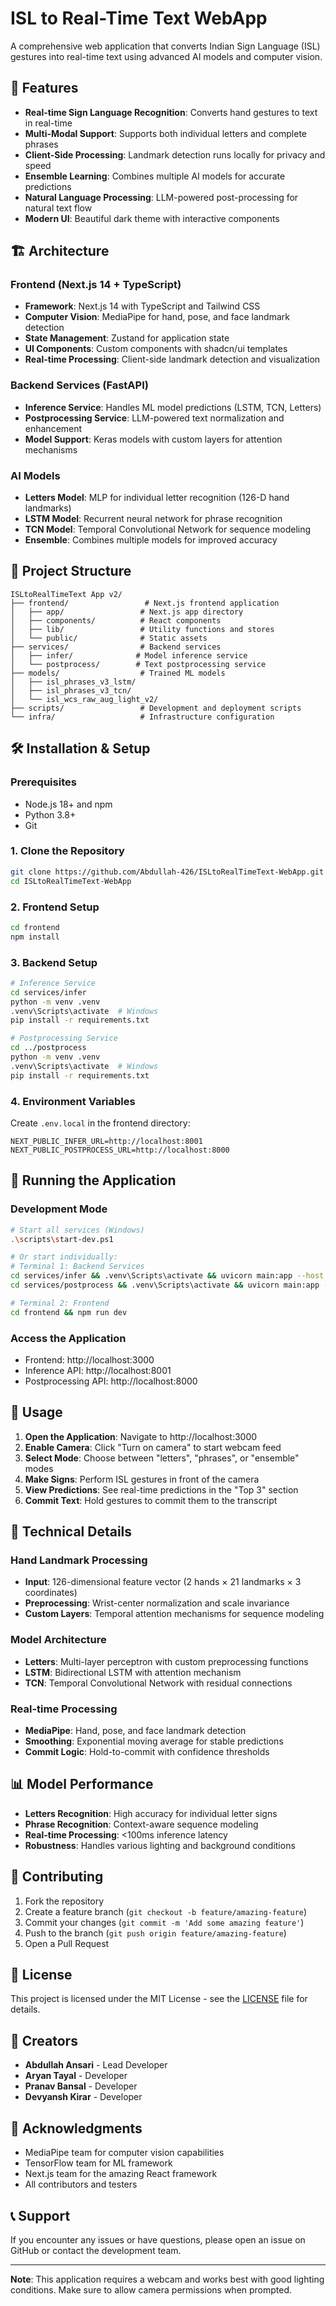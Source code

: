 # ISL to Real-Time Text WebApp

A comprehensive web application that converts Indian Sign Language (ISL) gestures into real-time text using advanced AI models and computer vision.

## 🚀 Features

- **Real-time Sign Language Recognition**: Converts hand gestures to text in real-time
- **Multi-Modal Support**: Supports both individual letters and complete phrases
- **Client-Side Processing**: Landmark detection runs locally for privacy and speed
- **Ensemble Learning**: Combines multiple AI models for accurate predictions
- **Natural Language Processing**: LLM-powered post-processing for natural text flow
- **Modern UI**: Beautiful dark theme with interactive components

## 🏗️ Architecture

### Frontend (Next.js 14 + TypeScript)
- **Framework**: Next.js 14 with TypeScript and Tailwind CSS
- **Computer Vision**: MediaPipe for hand, pose, and face landmark detection
- **State Management**: Zustand for application state
- **UI Components**: Custom components with shadcn/ui templates
- **Real-time Processing**: Client-side landmark detection and visualization

### Backend Services (FastAPI)
- **Inference Service**: Handles ML model predictions (LSTM, TCN, Letters)
- **Postprocessing Service**: LLM-powered text normalization and enhancement
- **Model Support**: Keras models with custom layers for attention mechanisms

### AI Models
- **Letters Model**: MLP for individual letter recognition (126-D hand landmarks)
- **LSTM Model**: Recurrent neural network for phrase recognition
- **TCN Model**: Temporal Convolutional Network for sequence modeling
- **Ensemble**: Combines multiple models for improved accuracy

## 📁 Project Structure

```
ISLtoRealTimeText App v2/
├── frontend/                 # Next.js frontend application
│   ├── app/                 # Next.js app directory
│   ├── components/          # React components
│   ├── lib/                 # Utility functions and stores
│   └── public/              # Static assets
├── services/                # Backend services
│   ├── infer/              # Model inference service
│   └── postprocess/        # Text postprocessing service
├── models/                  # Trained ML models
│   ├── isl_phrases_v3_lstm/
│   ├── isl_phrases_v3_tcn/
│   └── isl_wcs_raw_aug_light_v2/
├── scripts/                 # Development and deployment scripts
└── infra/                   # Infrastructure configuration
```

## 🛠️ Installation & Setup

### Prerequisites
- Node.js 18+ and npm
- Python 3.8+
- Git

### 1. Clone the Repository
```bash
git clone https://github.com/Abdullah-426/ISLtoRealTimeText-WebApp.git
cd ISLtoRealTimeText-WebApp
```

### 2. Frontend Setup
```bash
cd frontend
npm install
```

### 3. Backend Setup
```bash
# Inference Service
cd services/infer
python -m venv .venv
.venv\Scripts\activate  # Windows
pip install -r requirements.txt

# Postprocessing Service
cd ../postprocess
python -m venv .venv
.venv\Scripts\activate  # Windows
pip install -r requirements.txt
```

### 4. Environment Variables
Create `.env.local` in the frontend directory:
```env
NEXT_PUBLIC_INFER_URL=http://localhost:8001
NEXT_PUBLIC_POSTPROCESS_URL=http://localhost:8000
```

## 🚀 Running the Application

### Development Mode
```bash
# Start all services (Windows)
.\scripts\start-dev.ps1

# Or start individually:
# Terminal 1: Backend Services
cd services/infer && .venv\Scripts\activate && uvicorn main:app --host 0.0.0.0 --port 8001
cd services/postprocess && .venv\Scripts\activate && uvicorn main:app --host 0.0.0.0 --port 8000

# Terminal 2: Frontend
cd frontend && npm run dev
```

### Access the Application
- Frontend: http://localhost:3000
- Inference API: http://localhost:8001
- Postprocessing API: http://localhost:8000

## 🎯 Usage

1. **Open the Application**: Navigate to http://localhost:3000
2. **Enable Camera**: Click "Turn on camera" to start webcam feed
3. **Select Mode**: Choose between "letters", "phrases", or "ensemble" modes
4. **Make Signs**: Perform ISL gestures in front of the camera
5. **View Predictions**: See real-time predictions in the "Top 3" section
6. **Commit Text**: Hold gestures to commit them to the transcript

## 🔧 Technical Details

### Hand Landmark Processing
- **Input**: 126-dimensional feature vector (2 hands × 21 landmarks × 3 coordinates)
- **Preprocessing**: Wrist-center normalization and scale invariance
- **Custom Layers**: Temporal attention mechanisms for sequence modeling

### Model Architecture
- **Letters**: Multi-layer perceptron with custom preprocessing functions
- **LSTM**: Bidirectional LSTM with attention mechanism
- **TCN**: Temporal Convolutional Network with residual connections

### Real-time Processing
- **MediaPipe**: Hand, pose, and face landmark detection
- **Smoothing**: Exponential moving average for stable predictions
- **Commit Logic**: Hold-to-commit with confidence thresholds

## 📊 Model Performance

- **Letters Recognition**: High accuracy for individual letter signs
- **Phrase Recognition**: Context-aware sequence modeling
- **Real-time Processing**: <100ms inference latency
- **Robustness**: Handles various lighting and background conditions

## 🤝 Contributing

1. Fork the repository
2. Create a feature branch (`git checkout -b feature/amazing-feature`)
3. Commit your changes (`git commit -m 'Add some amazing feature'`)
4. Push to the branch (`git push origin feature/amazing-feature`)
5. Open a Pull Request

## 📝 License

This project is licensed under the MIT License - see the [LICENSE](LICENSE) file for details.

## 👥 Creators

- **Abdullah Ansari** - Lead Developer
- **Aryan Tayal** - Developer
- **Pranav Bansal** - Developer
- **Devyansh Kirar** - Developer

## 🙏 Acknowledgments

- MediaPipe team for computer vision capabilities
- TensorFlow team for ML framework
- Next.js team for the amazing React framework
- All contributors and testers

## 📞 Support

If you encounter any issues or have questions, please open an issue on GitHub or contact the development team.

---

**Note**: This application requires a webcam and works best with good lighting conditions. Make sure to allow camera permissions when prompted.
